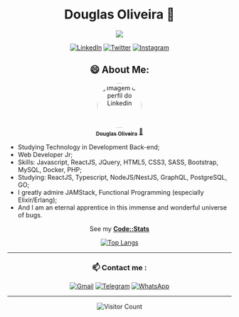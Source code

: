 <div align="center">
<h1> Douglas Oliveira 👋 </h1>
<img src="https://i.ibb.co/ySy4jM0/Untitled.png" alt"Lord of The Rings art" />

[![LinkedIn](https://img.shields.io/badge/linkedin-%230077B5.svg?style=for-the-badge&logo=linkedin&logoColor=white)](https://www.linkedin.com/in/odouglas-oliveira/) 
[![Twitter](https://img.shields.io/badge/Twitter-%231DA1F2.svg?style=for-the-badge&logo=Twitter&logoColor=white)](https://twitter.com/xDouglas90) 
[![Instagram](https://img.shields.io/badge/Instagram-%23E4405F.svg?style=for-the-badge&logo=Instagram&logoColor=white)](https://www.instagram.com/xdouglas90/)
</div>


<div align="center">
    <h2> 😄 About Me:</h2>

<a href="https://www.linkedin.com/in/odouglas-oliveira/">
 <img style="border-radius: 50%;" src="https://media-exp1.licdn.com/dms/image/C4D03AQFbTKz3Eu2jaw/profile-displayphoto-shrink_800_800/0/1649274791131?e=1673481600&v=beta&t=3qziuEcQaM_-ajyP3Uy4GJ8aIemIuiRSaKuFdUaVj6U" width="100px;" alt="Imagem de perfil do Linkedin"/>
 <br />
 <sub><b>Douglas Oliveira</b></sub></a> <a href="https://www.linkedin.com/in/odouglas-oliveira/" title="Linkedin">🚀</a>  <br />
</div>

<ul>
    <li>Studying Technology in Development Back-end;</li>
    <li>Web Developer Jr;
    <li>Skills: Javascript, ReactJS, JQuery, HTML5, CSS3, SASS, Bootstrap, MySQL, Docker, PHP;</li>
    <li>Studying: ReactJS, Typescript, NodeJS/NestJS, GraphQL, PostgreSQL, GO;</li>
    <li>I greatly admire JAMStack, Functional Programming (especially Elixir/Erlang);</li>
    <li>And I am an eternal apprentice in this immense and wonderful universe of bugs.</li>
</ul>

<div align="center">
<p>See my <strong><a href="https://codestats.net/users/xdouglas90#signup-form" target="_blank"
            rel="noopener noreferrer">Code::Stats</a></strong></p>
</div>


<div align="center">

[![Top Langs](https://github-readme-stats.vercel.app/api/top-langs/?username=xdouglas90&layout=compact)](https://github.com/xdouglas90/github-readme-stats)

<!-- ![Customized Card](https://github-readme-stats.vercel.app/api/pin?username=anuraghazra&repo=github-readme-stats&title_color=fff&icon_color=f9f9f9&text_color=9f9f9f&bg_color=151515) -->

</div>

_____

<div align="center">
    
<h3> 📫 Contact me : </h3>
    
[![Gmail](https://img.shields.io/badge/Gmail-D14836?style=for-the-badge&logo=gmail&logoColor=white)](mailto:odouglas.dev@gmail.com) 
[![Telegram](https://img.shields.io/badge/Telegram-2CA5E0?style=for-the-badge&logo=telegram&logoColor=white)](https://t.me/odouglasdev)
[![WhatsApp](https://img.shields.io/badge/WhatsApp-25D366?style=for-the-badge&logo=whatsapp&logoColor=white)](https://api.whatsapp.com/send?phone=5551986150326)
    
</div>

_____
<div align="center">
    
![Visitor Count](https://profile-counter.glitch.me/xdouglas90/count.svg)
    
</div>
